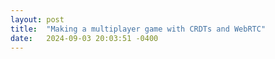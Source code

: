 ```yaml
---
layout: post
title:  "Making a multiplayer game with CRDTs and WebRTC"
date:   2024-09-03 20:03:51 -0400
---
```


